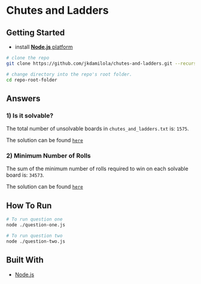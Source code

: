# Chutes and Ladders


## Getting Started

- install [__Node.js__ platform](https://www.nodejs.org)
``` bash
# clone the repo
git clone https://github.com/jkdamilola/chutes-and-ladders.git --recursive

# change directory into the repo's root folder.
cd repo-root-folder
```

## Answers

### 1) Is it solvable?

The total number of unsolvable boards in `chutes_and_ladders.txt` is: `1575`.

The solution can be found [`here`](https://github.com/jkdamilola/chutes-and-ladders/blob/master/question-one.js)

### 2) Minimum Number of Rolls

The sum of the minimum number of rolls required to win on each solvable board is: `34573`.

The solution can be found [`here`](https://github.com/jkdamilola/chutes-and-ladders/blob/master/question-two.js)


## How To Run

``` bash
# To run question one
node ./question-one.js

# To run question two
node ./question-two.js
```

## Built With
* [Node.js](https://nodejs.org/)
